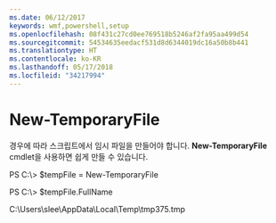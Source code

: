```yaml
---
ms.date: 06/12/2017
keywords: wmf,powershell,setup
ms.openlocfilehash: 08f431c27cd0ee769518b5246af2fa95aa499d54
ms.sourcegitcommit: 54534635eedacf531d8d6344019dc16a50b8b441
ms.translationtype: HT
ms.contentlocale: ko-KR
ms.lasthandoff: 05/17/2018
ms.locfileid: "34217994"
---
```

# <a name="new-temporaryfile"></a>New-TemporaryFile
경우에 따라 스크립트에서 임시 파일을 만들어야 합니다. **New-TemporaryFile** cmdlet을 사용하면 쉽게 만들 수 있습니다.

PS C:\\&gt; $tempFile = New-TemporaryFile

PS C:\\&gt; $tempFile.FullName

C:\\Users\\slee\\AppData\\Local\\Temp\\tmp375.tmp
